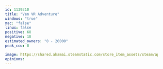 ```yaml
---
id: 1139310
title: "Ven VR Adventure"
windows: "true"
mac: "false"
linux: false
positive: 68
negative: 18
estimated_owners: "0 - 20000"
peak_ccu: 0

image: https://shared.akamai.steamstatic.com/store_item_assets/steam/apps/1139310/header.jpg?t=1698246993
opinions:
---
```

